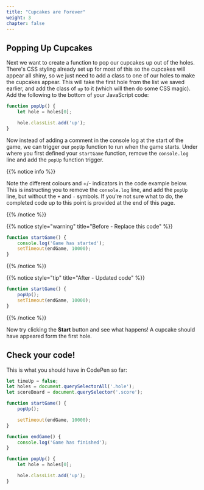 ```yaml
---
title: "Cupcakes are Forever"
weight: 3
chapter: false
---
```


## Popping Up Cupcakes

Next we want to create a function to pop our cupcakes up out of the holes. There's CSS styling already set up for most of this so the cupcakes will appear all shiny, so we just need to add a class to one of our holes to make the cupcakes appear. This will take the first hole from the list we saved earlier, and add the class of `up` to it (which will then do some CSS magic). Add the following to the bottom of your JavaScript code:

```js {title="js"}
function popUp() {
    let hole = holes[0];

    hole.classList.add('up');
}
```

Now instead of adding a comment in the console log at the start of the game, we can trigger our `popUp` function to run when the game starts. Under where you first defined your `startGame` function, remove the `console.log` line and add the `popUp` function trigger.

{{% notice info %}}

Note the different colours and +/- indicators in the code example below. This is instructing you to remove the `console.log` line, and add the `popUp` line, but without the `+` and `-` symbols. If you're not sure what to do, the completed code up to this point is provided at the end of this page.

{{% /notice %}}

{{% notice style="warning" title="Before - Replace this code" %}}
```js
function startGame() {
	console.log('Game has started');
	setTimeout(endGame, 10000);
}
```

{{% /notice %}}

{{% notice style="tip" title="After - Updated code" %}}
```js
function startGame() {
	popUp();
	setTimeout(endGame, 10000);
}
```
{{% /notice %}}

Now try clicking the **Start** button and see what happens! A cupcake should have appeared form the first hole.

## Check your code!

This is what you should have in CodePen so far:

```js {title="js"}
let timeUp = false;
let holes = document.querySelectorAll('.hole');
let scoreBoard = document.querySelector('.score');

function startGame() {
    popUp();

    setTimeout(endGame, 10000);
}

function endGame() {
    console.log('Game has finished');
}

function popUp() {
    let hole = holes[0];

    hole.classList.add('up');
}
```
